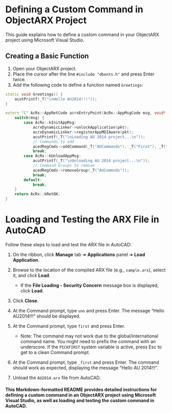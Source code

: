 # Defining a Custom Command in ObjectARX Project

This guide explains how to define a custom command in your ObjectARX project using Microsoft Visual Studio.

## Creating a Basic Function

1. Open your ObjectARX project.
2. Place the cursor after the line `#include "dbents.h"` and press Enter twice.
3. Add the following code to define a function named `Greetings`:

```cpp
static void Greetings() {
    acutPrintf(_T("\nHello AU2014!!!"));
}

extern "C" AcRx::AppRetCode acrxEntryPoint(AcRx::AppMsgCode msg, void* pkt) {
    switch(msg) {
        case AcRx::kInitAppMsg:
            acrxDynamicLinker->unlockApplication(pkt);
            acrxDynamicLinker->registerAppMDIAware(pkt);
            acutPrintf(_T("\nLoading AU 2014 project...\n"));
            // Commands to add
            acedRegCmds->addCommand(_T("AUCommands"), _T("First"), _T("Uno"), ACRX_CMD_MODAL, Greetings);
            break;
        case AcRx::kUnloadAppMsg:
            acutPrintf(_T("\nUnloading AU 2014 project...\n"));
            // Command Groups to remove
            acedRegCmds->removeGroup(_T("AUCommnds"));
            break;
        default:
            break;
    }
    return AcRx::kRetOK;
}

```
# Loading and Testing the ARX File in AutoCAD

Follow these steps to load and test the ARX file in AutoCAD:

1. On the ribbon, click **Manage** tab ➔ **Applications** panel ➔ **Load Application**.

2. Browse to the location of the compiled ARX file (e.g., `sample.arx`), select it, and click **Load**.
   - If the **File Loading - Security Concern** message box is displayed, click **Load**.

3. Click **Close**.

4. At the Command prompt, type `uno` and press Enter. The message “Hello AU2014!!!” should be displayed.

5. At the Command prompt, type `first` and press Enter.
   - Note: The command may not work due to the global/international command name. You might need to prefix the command with an underscore. If the `PICKFIRST` system variable is active, press Esc to get to a clean Command prompt.

6. At the Command prompt, type `_first` and press Enter. The command should work as expected, displaying the message “Hello AU 2014!!!”.

7. Unload the `AU2014.arx` file from AutoCAD.




#### This Markdown-formatted README provides detailed instructions for defining a custom command in an ObjectARX project using Microsoft Visual Studio, as well as loading and testing the custom command in AutoCAD.
